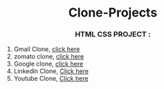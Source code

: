 
 

<div align="center">
  <h1>Clone-Projects </h1>
  <H3>HTML CSS PROJECT : </H3>
 </div>
  

1) Gmail Clone, [click here](https://coruscating-torte-e62f30.netlify.app/)
2) zomato clone, [click here](https://beautiful-kataifi-87e921.netlify.app/)
3) Google clone, [click here](https://famous-gingersnap-eeb169.netlify.app)
4) Linkedln Clone, [Click here](https://glittering-cendol-b19092.netlify.app)
5) Youtube Clone, [Click here](https://playful-dieffenbachia-db3392.netlify.app)
